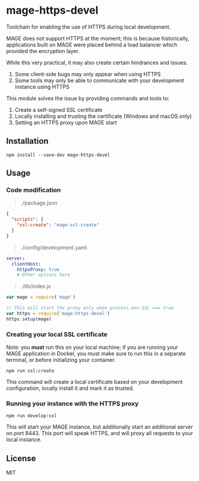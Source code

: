 mage-https-devel
=================

Toolchain for enabling the use of HTTPS during local development.

MAGE does not support HTTPS at the moment; this is because historically, 
applications built on MAGE were placed behind a load balancer which provided
the encryption layer.

While this very practical, it may also create certain hindrances and issues.

  1. Some client-side bugs may only appear when using HTTPS
  2. Some tools may only be able to communicate with your development instance using HTTPS

This module solves the issue by providing commands and tools to:

  1. Create a self-signed SSL certificate
  2. Locally installing and trusting the certificate (Windows and macOS only)
  3. Setting an HTTPS proxy upon MAGE start

Installation
------------

```shell
npm install --save-dev mage-https-devel
```

Usage
-----

### Code modification

> ./package.json

```json
{
  "scripts": {
    "ssl:create": "mage-ssl-create"
  }
}
```

> ./config/development.yaml

```yaml
server:
  clientHost:
    httpsProxy: true
    # Other options here
```

> ./lib/index.js

```javascript
var mage = require('mage')

// This will start the proxy only when process.env.SSL === true
var https = require('mage-https-devel')
https.setup(mage)
```

### Creating your local SSL certificate

Note: you **must** run this on your local machine; if you are running your MAGE
application in Docker, you must make sure to run this in a separate terminal, 
or before initializing your container.

```shell
npm run ssl:create
```

This command will create a local certificate based on your development configuration,
locally install it and mark it as trusted.

### Running your instance with the HTTPS proxy

```shell
npm run develop:ssl
```

This will start your MAGE instance, but additionally start an additional
server on port 8443. This port will speak HTTPS, and will proxy all requests
to your local instance.

License
-------

MIT

